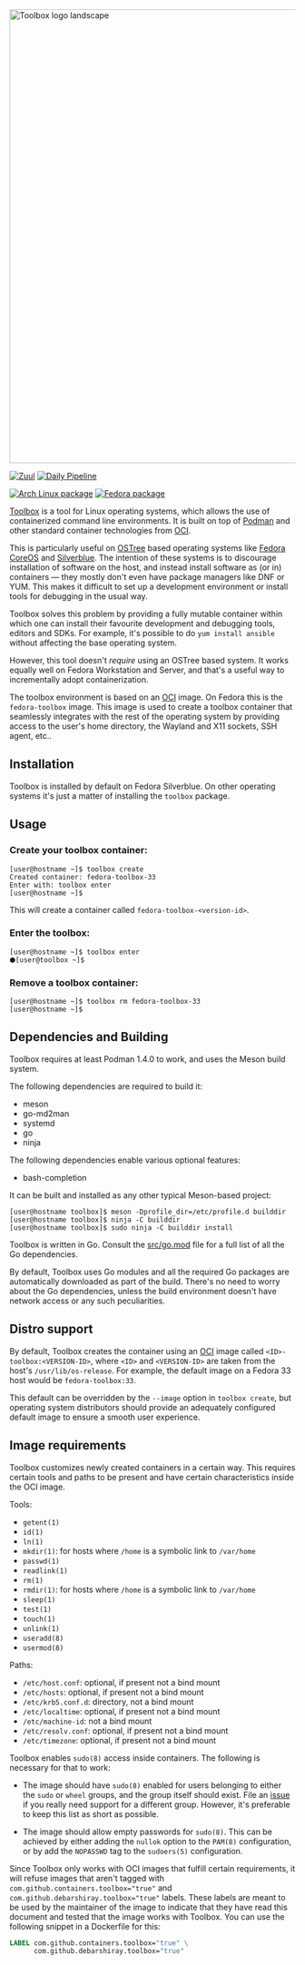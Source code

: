 <img src="data/logo/toolbox-logo-landscape.svg" alt="Toolbox logo landscape" width="800"/>

[![Zuul](https://zuul-ci.org/gated.svg)](https://softwarefactory-project.io/zuul/t/local/builds?project=containers/toolbox)
[![Daily Pipeline](https://softwarefactory-project.io/zuul/api/tenant/local/badge?project=containers/toolbox&pipeline=periodic)](https://softwarefactory-project.io/zuul/t/local/builds?project=containers%2Ftoolbox&pipeline=periodic)

[![Arch Linux package](https://img.shields.io/archlinux/v/community/x86_64/toolbox)](https://www.archlinux.org/packages/community/x86_64/toolbox/)
[![Fedora package](https://img.shields.io/fedora/v/toolbox/rawhide)](https://src.fedoraproject.org/rpms/toolbox/)

[Toolbox](https://github.com/containers/toolbox) is a tool for Linux operating
systems, which allows the use of containerized command line environments. It is
built on top of [Podman](https://podman.io/) and other standard container
technologies from [OCI](https://opencontainers.org/).

This is particularly useful on
[OSTree](https://ostree.readthedocs.io/en/latest/) based operating systems like
[Fedora CoreOS](https://coreos.fedoraproject.org/) and
[Silverblue](https://silverblue.fedoraproject.org/). The intention of these
systems is to discourage installation of software on the host, and instead
install software as (or in) containers — they mostly don't even have package
managers like DNF or YUM. This makes it difficult to set up a development
environment or install tools for debugging in the usual way.

Toolbox solves this problem by providing a fully mutable container within
which one can install their favourite development and debugging tools, editors
and SDKs. For example, it's possible to do `yum install ansible` without
affecting the base operating system.

However, this tool doesn't *require* using an OSTree based system. It works
equally well on Fedora Workstation and Server, and that's a useful way to
incrementally adopt containerization.

The toolbox environment is based on an [OCI](https://www.opencontainers.org/)
image. On Fedora this is the `fedora-toolbox` image. This image is used to
create a toolbox container that seamlessly integrates with the rest of the
operating system by providing access to the user's home directory, the Wayland
and X11 sockets, SSH agent, etc..

## Installation

Toolbox is installed by default on Fedora Silverblue. On other operating
systems it's just a matter of installing the `toolbox` package.

## Usage

### Create your toolbox container:
```console
[user@hostname ~]$ toolbox create
Created container: fedora-toolbox-33
Enter with: toolbox enter
[user@hostname ~]$
```
This will create a container called `fedora-toolbox-<version-id>`.

### Enter the toolbox:
```console
[user@hostname ~]$ toolbox enter
⬢[user@toolbox ~]$
```

### Remove a toolbox container:
```console
[user@hostname ~]$ toolbox rm fedora-toolbox-33
[user@hostname ~]$
```

## Dependencies and Building

Toolbox requires at least Podman 1.4.0 to work, and uses the Meson build
system.

The following dependencies are required to build it:
- meson
- go-md2man
- systemd
- go
- ninja

The following dependencies enable various optional features:
- bash-completion

It can be built and installed as any other typical Meson-based project:
```console
[user@hostname toolbox]$ meson -Dprofile_dir=/etc/profile.d builddir
[user@hostname toolbox]$ ninja -C builddir
[user@hostname toolbox]$ sudo ninja -C builddir install
```

Toolbox is written in Go. Consult the
[src/go.mod](https://github.com/containers/toolbox/blob/main/src/go.mod) file
for a full list of all the Go dependencies.

By default, Toolbox uses Go modules and all the required Go packages are
automatically downloaded as part of the build. There's no need to worry about
the Go dependencies, unless the build environment doesn't have network access
or any such peculiarities.

## Distro support

By default, Toolbox creates the container using an
[OCI](https://www.opencontainers.org/) image called
`<ID>-toolbox:<VERSION-ID>`, where `<ID>` and `<VERSION-ID>` are taken from the
host's `/usr/lib/os-release`. For example, the default image on a Fedora 33
host would be `fedora-toolbox:33`.

This default can be overridden by the `--image` option in `toolbox create`,
but operating system distributors should provide an adequately configured
default image to ensure a smooth user experience.

## Image requirements

Toolbox customizes newly created containers in a certain way. This requires
certain tools and paths to be present and have certain characteristics inside
the OCI image.

Tools:
* `getent(1)`
* `id(1)`
* `ln(1)`
* `mkdir(1)`: for hosts where `/home` is a symbolic link to `/var/home`
* `passwd(1)`
* `readlink(1)`
* `rm(1)`
* `rmdir(1)`: for hosts where `/home` is a symbolic link to `/var/home`
* `sleep(1)`
* `test(1)`
* `touch(1)`
* `unlink(1)`
* `useradd(8)`
* `usermod(8)`

Paths:
* `/etc/host.conf`: optional, if present not a bind mount
* `/etc/hosts`: optional, if present not a bind mount
* `/etc/krb5.conf.d`: directory, not a bind mount
* `/etc/localtime`: optional, if present not a bind mount
* `/etc/machine-id`: not a bind mount
* `/etc/resolv.conf`: optional, if present not a bind mount
* `/etc/timezone`: optional, if present not a bind mount

Toolbox enables `sudo(8)` access inside containers. The following is necessary
for that to work:

* The image should have `sudo(8)` enabled for users belonging to either the
  `sudo` or `wheel` groups, and the group itself should exist. File an
  [issue](https://github.com/containers/toolbox/issues/new) if you really need
  support for a different group. However, it's preferable to keep this list as
  short as possible.

* The image should allow empty passwords for `sudo(8)`. This can be achieved
  by either adding the `nullok` option to the `PAM(8)` configuration, or by
  add the `NOPASSWD` tag to the `sudoers(5)` configuration.

Since Toolbox only works with OCI images that fulfill certain requirements,
it will refuse images that aren't tagged with
`com.github.containers.toolbox="true"` and
`com.github.debarshiray.toolbox="true"` labels. These labels are meant to be
used by the maintainer of the image to indicate that they have read this
document and tested that the image works with Toolbox. You can use the
following snippet in a Dockerfile for this:
```Dockerfile
LABEL com.github.containers.toolbox="true" \
      com.github.debarshiray.toolbox="true"
```
